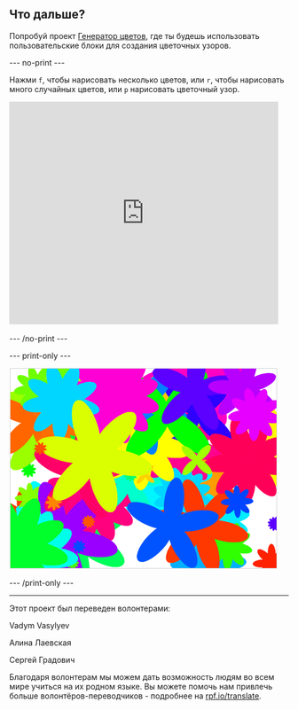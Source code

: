 ## Что дальше?

Попробуй проект [Генератор цветов](https://projects.raspberrypi.org/ru-RU/projects/flower-generator?utm_source=pathway&utm_medium=whatnext&utm_campaign=projects), где ты будешь использовать пользовательские блоки для создания цветочных узоров.

--- no-print ---

Нажми `f`, чтобы нарисовать несколько цветов, или `r`, чтобы нарисовать много случайных цветов, или `р` нарисовать цветочный узор.

<div class="scratch-preview">
  <iframe allowtransparency="true" width="485" height="402" src="https://scratch.mit.edu/projects/embed/253355932/?autostart=false" frameborder="0" scrolling="no"></iframe>
</div>

--- /no-print ---

--- print-only ---

![случайные цветы](images/flower-random.png)

--- /print-only ---


***
Этот проект был переведен волонтерами:

Vadym Vasylyev

Алина Лаевская

Сергей Градович

Благодаря волонтерам мы можем дать возможность людям во всем мире учиться на их родном языке. Вы можете помочь нам привлечь больше волонтёров-переводчиков - подробнее на [rpf.io/translate](https://rpf.io/translate).